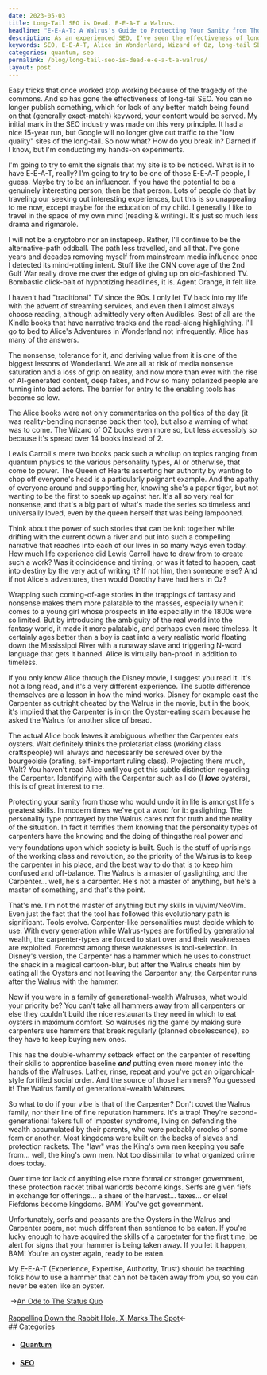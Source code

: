 ```yaml
---
date: 2023-05-03
title: Long-Tail SEO is Dead. E-E-A-T a Walrus.
headline: "E-E-A-T: A Walrus's Guide to Protecting Your Sanity from Those Who Would Undo It"
description: As an experienced SEO, I've seen the effectiveness of long-tail SEO decline due to the tragedy of the commons. To break into the industry, we must figure out how to emit signals indicating Experience, Authority and Trustworthiness to convince Google you're Expert (E-E-A-T). Learn from Lewis Carroll's timeless stories and protect your sanity from those who would undo it. Don't covet the generational wealth of the Walrus family - use your own hammer to build your own kingdom.
keywords: SEO, E-E-A-T, Alice in Wonderland, Wizard of Oz, long-tail SEO, easy tricks, exact-match keyword, emit signals, influencer, morning joe, streaming services, audibles, kindle books, quantum physics, personality types, AI-generated content, deep fakes, polarized people, bad actors, Alice's Adventures in Wonderland, Wizard of Oz, coming-of-age stories, fantasy, nonsense, Mississippi River, N-word language, Disney movie, Lewis Carroll, Alice, Dorothy, Oz, quantum
categories: quantum, seo
permalink: /blog/long-tail-seo-is-dead-e-e-a-t-a-walrus/
layout: post
---
```



Easy tricks that once worked stop working because of the tragedy of the
commons. And so has gone the effectiveness of long-tail SEO. You can no longer
publish something, which for lack of any better match being found on that
(generally exact-match) keyword, your content would be served. My initial mark
in the SEO industry was made on this very principle. It had a nice 15-year run,
but Google will no longer give out traffic to the "low quality" sites of the
long-tail. So now what? How do you break in? Darned if I know, but I'm
conducting my hands-on experiments.

I'm going to try to emit the signals that my site is to be noticed. What is it
to have E-E-A-T, really? I'm going to try to be one of those E-E-A-T people, I
guess. Maybe try to be an influencer. If you have the potential to be a
genuinely interesting person, then be that person. Lots of people do that by
traveling our seeking out interesting experiences, but this is so unappealing
to me now, except maybe for the education of my child. I generally I like to
travel in the space of my own mind (reading & writing). It's just so much less
drama and rigmarole.

I will not be a cryptobro nor an instapeep. Rather, I'll continue to be the
alternative-path oddball. The path less travelled, and all that. I've gone
years and decades removing myself from mainstream media influence once I
detected its mind-rotting intent. Stuff like the CNN coverage of the 2nd Gulf
War really drove me over the edge of giving up on old-fashioned TV. Bombastic
click-bait of hypnotizing headlines, it is. Agent Orange, it felt like.

I haven't had "traditional" TV since the 90s. I only let TV back into my life
with the advent of streaming services, and even then I almost always choose
reading, although admittedly very often Audibles. Best of all are the Kindle
books that have narrative tracks and the read-along highlighting. I'll go to
bed to Alice's Adventures in Wonderland not infrequently. Alice has many of the
answers.

The nonsense, tolerance for it, and deriving value from it is one of the
biggest lessons of Wonderland. We are all at risk of media nonsense saturation
and a loss of grip on reality, and now more than ever with the rise of
AI-generated content, deep fakes, and how so many polarized people are turning
into bad actors. The barrier for entry to the enabling tools has become so low. 

The Alice books were not only commentaries on the politics of the day (it was
reality-bending nonsense back then too), but also a warning of what was to
come. The Wizard of OZ books even more so, but less accessibly so because it's
spread over 14 books instead of 2. 

Lewis Carroll's mere two books pack such a whollup on topics ranging from
quantum physics to the various personality types, AI or otherwise, that come to
power. The Queen of Hearts asserting her authority by wanting to chop off
everyone's head is a particularly poignant example. And the apathy of everyone
around and supporting her, knowing she's a paper tiger, but not wanting to be
the first to speak up against her. It's all so very real for nonsense, and
that's a big part of what's made the series so timeless and universally loved,
even by the queen herself that was being lampooned.

Think about the power of such stories that can be knit together while drifting
with the current down a river and put into such a compelling narrative that
reaches into each of our lives in so many ways even today. How much life
experience did Lewis Carroll have to draw from to create such a work? Was it
coincidence and timing, or was it fated to happen, cast into destiny by the
very act of writing it? If not him, then someone else? And if not Alice's
adventures, then would Dorothy have had hers in Oz?

Wrapping such coming-of-age stories in the trappings of fantasy and nonsense
makes them more palatable to the masses, especially when it comes to a young
girl whose prospects in life especially in the 1800s were so limited. But by
introducing the ambiguity of the real world into the fantasy world, it made it
more palatable, and perhaps even more timeless. It certainly ages better than a
boy is cast into a very realistic world floating down the Mississippi River
with a runaway slave and triggering N-word language that gets it banned. Alice
is virtually ban-proof in addition to timeless.

If you only know Alice through the Disney movie, I suggest you read it. It's
not a long read, and it's a very different experience. The subtle difference
themselves are a lesson in how the mind works. Disney for example cast the
Carpenter as outright cheated by the Walrus in the movie, but in the book, it's
implied that the Carpenter is in on the Oyster-eating scam because he asked the
Walrus for another slice of bread.

The actual Alice book leaves it ambiguous whether the Carpenter eats oysters.
Walt definitely thinks the proletariat class (working class craftspeople) will
always and necessarily be screwed over by the bourgeoisie (orating,
self-important ruling class). Projecting there much, Walt? You haven't read
Alice until you get this subtle distinction regarding the Carpenter.
Identifying with the Carpenter such as I do (I ***love*** oysters), this is of
great interest to me.

Protecting your sanity from those who would undo it in life is amongst life's
greatest skills. In modern times we've got a word for it: gaslighting. The
personality type portrayed by the Walrus cares not for truth and the reality of
the situation. In fact it terrifies them knowing that the personality types of
carpenters have the knowing and the doing of things&#151;the real power and
very foundations upon which society is built. Such is the stuff of uprisings of
the working class and revolution, so the priority of the Walrus is to keep the
carpenter in his place, and the best way to do that is to keep him confused and
off-balance. The Walrus is a master of gaslighting, and the Carpenter... well,
he's a carpenter. He's not a master of anything, but he's a master of
something, and that's the point.

That's me. I'm not the master of anything but my skills in vi/vim/NeoVim. Even
just the fact that the tool has followed this evolutionary path is significant.
Tools evolve. Carpenter-like personalities must decide which to use. With every
generation while Walrus-types are fortified by generational wealth, the
carpenter-types are forced to start over and their weaknesses are exploited.
Foremost among these weaknesses is tool-selection. In Disney's version, the
Carpenter has a hammer which he uses to construct the shack in a magical
cartoon-blur, but after the Walrus cheats him by eating all the Oysters and not
leaving the Carpenter any, the Carpenter runs after the Walrus with the hammer.

Now if you were in a family of generational-wealth Walruses, what would your
priority be? You can't take all hammers away from all carpenters or else they
couldn't build the nice restaurants they need in which to eat oysters in
maximum comfort. So walruses rig the game by making sure carpenters use hammers
that break regularly (planned obsolescence), so they have to keep buying new
ones. 

This has the double-whammy setback effect on the carpenter of resetting their
skills to apprentice baseline ***and*** putting even more money into the hands
of the Walruses. Lather, rinse, repeat and you've got an oligarchical-style
fortified social order. And the source of those hammers? You guessed it! The
Walrus family of generational-wealth Walruses.

So what to do if your vibe is that of the Carpenter? Don't covet the Walrus
family, nor their line of fine reputation hammers. It's a trap! They're
second-generational fakers full of imposter syndrome, living on defending the
wealth accumulated by their parents, who were probably crooks of some form or
another. Most kingdoms were built on the backs of slaves and protection
rackets. The "law" was the King's own men keeping you safe from... well, the
king's own men. Not too dissimilar to what organized crime does today. 

Over time for lack of anything else more formal or stronger government, these
protection racket tribal warlords become kings. Serfs are given fiefs in
exchange for offerings... a share of the harvest... taxes... or else! Fiefdoms
become kingdoms. BAM! You've got government. 

Unfortunately, serfs and peasants are the Oysters in the Walrus and Carpenter
poem, not much different than sentience to be eaten. If you're lucky enough to
have acquired the skills of a carpetnter for the first time, be alert for signs
that your hammer is being taken away. If you let it happen, BAM! You're an
oyster again, ready to be eaten. 

My E-E-A-T (Experience, Expertise, Authority, Trust) should be teaching folks
how to use a hammer that can not be taken away from you, so you can never be
eaten like an oyster.

<div class="post-nav"><div class="post-nav-prev"><span class="arrow">&nbsp;&rarr;</span><a href="/blog/an-ode-to-the-status-quo/">An Ode to The Status Quo</a></div> &nbsp; <div class="post-nav-next"><a href="/blog/rappelling-down-the-rabbit-hole-x-marks-the-spot/">Rappelling Down the Rabbit Hole, X-Marks The Spot</a><span class="arrow">&larr;&nbsp;</span></div></div>
## Categories

<ul>
<li><h4><a href='/quantum/'>Quantum</a></h4></li>
<li><h4><a href='/seo/'>SEO</a></h4></li></ul>